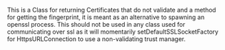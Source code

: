 This is a Class for returning Certificates that do not validate and a method for getting the fingerprint, it is meant as an alternative to spawning an openssl process. This should not be used in any class used for communicating over ssl as it will momentarily setDefaultSSLSocketFactory for HttpsURLConnection to use a non-validating trust manager.
